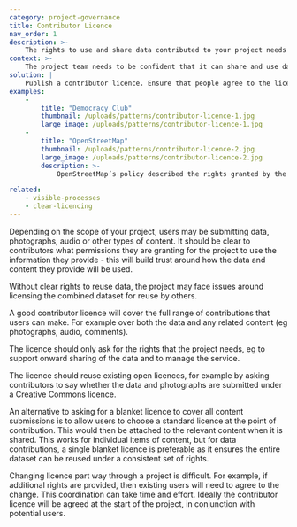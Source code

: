 ```yaml
---
category: project-governance
title: Contributor Licence
nav_order: 1
description: >-
    The rights to use and share data contributed to your project needs to be understood by everyone.
context: >-
    The project team needs to be confident that it can share and use data provided by contributors. Contributors need to be clear about the permissions they are giving to reuse the data and content they are providing to the project
solution: |
    Publish a contributor licence. Ensure that people agree to the licence before making their first contribution to the project.
examples:
    -
        title: "Democracy Club"
        thumbnail: /uploads/patterns/contributor-licence-1.jpg
        large_image: /uploads/patterns/contributor-licence-1.jpg
    -
        title: "OpenStreetMap"
        thumbnail: /uploads/patterns/contributor-licence-2.jpg
        large_image: /uploads/patterns/contributor-licence-2.jpg
        description: >-
            OpenStreetMap’s policy described the rights granted by the contributor to the organisation

related:
    - visible-processes
    - clear-licencing
---
```


Depending on the scope of your project, users may be submitting data, photographs, audio or other types of content. It should be clear to contributors what permissions they are granting for the project to use the information they provide - this will build trust around how the data and content they provide will be used.

Without clear rights to reuse data, the project may face issues around licensing the combined dataset for reuse by others.

A good contributor licence will cover the full range of contributions that users can make. For example over both the data and any related content (eg photographs, audio, comments).

The licence should only ask for the rights that the project needs, eg to support onward sharing of the data and to manage the service.

The licence should reuse existing open licences, for example by asking contributors to say whether the data and photographs are submitted under a Creative Commons licence.

An alternative to asking for a blanket licence to cover all content submissions is to allow users to choose a standard licence at the point of contribution. This would then be attached to the relevant content when it is shared. This works for individual items of content, but for data contributions, a single blanket licence is preferable as it ensures the entire dataset can be reused under a consistent set of rights.

Changing licence part way through a project is difficult. For example, if additional rights are provided, then existing users will need to agree to the change. This coordination can take time and effort. Ideally the contributor licence will be agreed at the start of the project, in conjunction with potential users.
